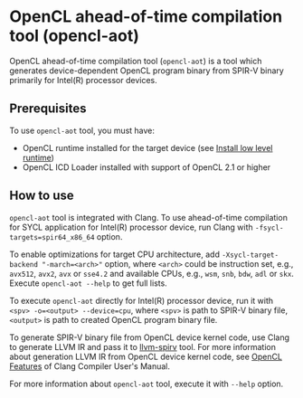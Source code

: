 # OpenCL ahead-of-time compilation tool (opencl-aot)

OpenCL ahead-of-time compilation tool (`opencl-aot`) is a tool which generates
device-dependent OpenCL program binary from SPIR-V binary primarily for Intel(R)
processor devices.

## Prerequisites

To use `opencl-aot` tool, you must have:

* OpenCL runtime installed for the target device (see
  [Install low level runtime](../sycl/doc/GetStartedGuide.md#install-low-level-runtime))
* OpenCL ICD Loader installed with support of OpenCL 2.1 or higher

## How to use

`opencl-aot` tool is integrated with Clang. To use ahead-of-time compilation for
SYCL application for Intel(R) processor device, run Clang with
`-fsycl-targets=spir64_x86_64` option.

To enable optimizations for target CPU architecture, add
`-Xsycl-target-backend "-march=<arch>"` option, where `<arch>` could be
instruction set, e.g., `avx512`, `avx2`, `avx` or `sse4.2` and available CPUs,
e.g., `wsm`, `snb`, `bdw`, `adl` or `skx`. Execute `opencl-aot --help` to get
full lists.

To execute `opencl-aot` directly for Intel(R) processor device, run it with
`<spv> -o=<output> --device=cpu`, where `<spv>` is path to SPIR-V binary file,
`<output>` is path to created OpenCL program binary file.

To generate SPIR-V binary file from OpenCL device kernel code, use Clang to
generate LLVM IR and pass it to
[llvm-spirv](https://github.com/KhronosGroup/SPIRV-LLVM-Translator) tool. For
more information about generation LLVM IR from OpenCL device kernel code, see
[OpenCL Features](https://clang.llvm.org/docs/UsersManual.html#opencl-features)
of Clang Compiler User's Manual.

For more information about `opencl-aot` tool, execute it with `--help` option.
